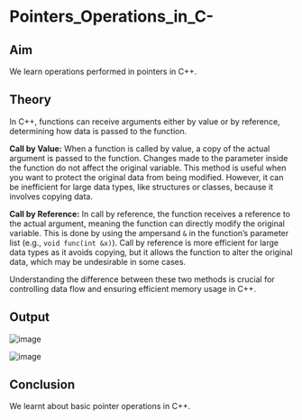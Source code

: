# Pointers_Operations_in_C-
## Aim
We learn operations performed in pointers in C++.
## Theory
In C++, functions can receive arguments either by value or by reference, determining how data is passed to the function.

**Call by Value:** When a function is called by value, a copy of the actual argument is passed to the function. Changes made to the parameter inside the function do not affect the original variable. This method is useful when you want to protect the original data from being modified. However, it can be inefficient for large data types, like structures or classes, because it involves copying data.

**Call by Reference:** In call by reference, the function receives a reference to the actual argument, meaning the function can directly modify the original variable. This is done by using the ampersand `&` in the function’s parameter list (e.g., `void func(int &x)`). Call by reference is more efficient for large data types as it avoids copying, but it allows the function to alter the original data, which may be undesirable in some cases.

Understanding the difference between these two methods is crucial for controlling data flow and ensuring efficient memory usage in C++.

## Output

![image](https://github.com/user-attachments/assets/f9999ac7-a6c1-48e8-b96d-e60d1444345b)

![image](https://github.com/user-attachments/assets/88e9729b-c606-40df-a82b-4fc4f98ef56b)

## Conclusion
We learnt about basic pointer operations in C++.
